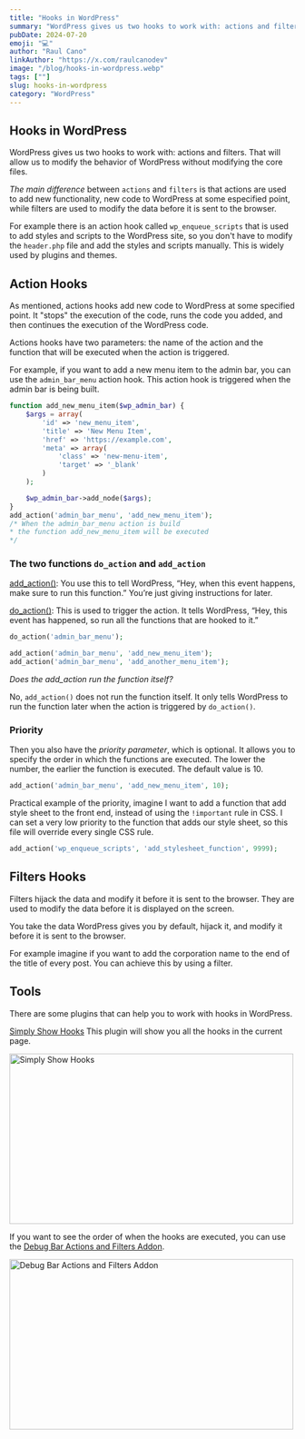 ```yaml
---
title: "Hooks in WordPress"
summary: "WordPress gives us two hooks to work with: actions and filters. They are used to modify the behavior of WordPress without modifying the core files."
pubDate: 2024-07-20
emoji: "💻"
author: "Raul Cano"
linkAuthor: "https://x.com/raulcanodev"
image: "/blog/hooks-in-wordpress.webp"
tags: [""]
slug: hooks-in-wordpress
category: "WordPress"
---
```


## Hooks in WordPress

WordPress gives us two hooks to work with: actions and filters. That will allow us to modify the behavior of WordPress without modifying the core files.

*The main difference* between `actions` and `filters` is that actions are used to add new functionality, new code to WordPress at some especified point, while filters are used to modify the data before it is sent to the browser.

For example there is an action hook called `wp_enqueue_scripts` that is used to add styles and scripts to the WordPress site, so you don't have to modify the `header.php` file and add the styles and scripts manually. This is widely used by plugins and themes.


## Action Hooks

As mentioned, actions hooks add new code to WordPress at some specified point. It "stops" the execution of the code, runs the code you added, and then continues the execution of the WordPress code.

Actions hooks have two parameters: the name of the action and the function that will be executed when the action is triggered.

For example, if you want to add a new menu item to the admin bar, you can use the `admin_bar_menu` action hook. This action hook is triggered when the admin bar is being built.

```php
function add_new_menu_item($wp_admin_bar) {
    $args = array(
        'id' => 'new_menu_item',
        'title' => 'New Menu Item',
        'href' => 'https://example.com',
        'meta' => array(
            'class' => 'new-menu-item',
            'target' => '_blank'
        )
    );

    $wp_admin_bar->add_node($args);
}
add_action('admin_bar_menu', 'add_new_menu_item');
/* When the admin_bar_menu action is build
* the function add_new_menu_item will be executed
*/
```

### The two functions `do_action` and `add_action`

[add_action()](https://developer.wordpress.org/reference/functions/add_action/):  You use this to tell WordPress, “Hey, when this event happens, make sure to run this function.” You’re just giving instructions for later.

[do_action()](https://developer.wordpress.org/reference/functions/do_action/): This is used to trigger the action. It tells WordPress, “Hey, this event has happened, so run all the functions that are hooked to it.”

```php
do_action('admin_bar_menu');
```

```php
add_action('admin_bar_menu', 'add_new_menu_item');
add_action('admin_bar_menu', 'add_another_menu_item');
```


*Does the add_action run the function itself?*

No, `add_action()` does not run the function itself. It only tells WordPress to run the function later when the action is triggered by `do_action()`.



### Priority

Then you also have the *priority parameter*, which is optional. It allows you to specify the order in which the functions are executed. The lower the number, the earlier the function is executed. The default value is 10.

```php
add_action('admin_bar_menu', 'add_new_menu_item', 10);
```

Practical example of the priority, imagine I want to add a function that add style sheet to the front end, instead of using the `!important` rule in CSS. I can set a very low priority to the function that adds our style sheet, so this file will override every single CSS rule.

```php
add_action('wp_enqueue_scripts', 'add_stylesheet_function', 9999);
```


## Filters Hooks

Filters hijack the data and modify it before it is sent to the browser. They are used to modify the data before it is displayed on the screen.

You take the data WordPress gives you by default, hijack it, and modify it before it is sent to the browser.

For example imagine if you want to add the corporation name to the end of the title of every post. You can achieve this by using a filter.


## Tools

There are some plugins that can help you to work with hooks in WordPress.

[Simply Show Hooks](https://wordpress.org/plugins/simply-show-hooks/) This plugin will show you all the hooks in the current page.

<img src="https://i.pinimg.com/originals/94/fe/cf/94fecfe4d68614636eeb4e21af0f68b4.png" alt="Simply Show Hooks" width="500" height="300" >
<br>

If you want to see the order of when the hooks are executed, you can use the [Debug Bar Actions and Filters Addon](https://wordpress.com/plugins/debug-bar-actions-and-filters-addon).

<img src="https://ps.w.org/debug-bar-actions-and-filters-addon/assets/banner-772x250.png?rev=1322500" alt="Debug Bar Actions and Filters Addon" width="500" height="300" >